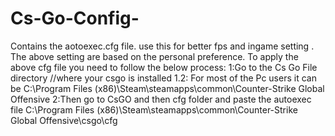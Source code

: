 # Cs-Go-Config-
Contains the aotoexec.cfg file.
use this for better fps and ingame setting .
The above setting are based on the personal preference.
To apply the above cfg file you need to follow the below process:
1:Go to the Cs Go File directory //where your csgo is installed 
1.2: For most of the Pc users it can be C:\Program Files (x86)\Steam\steamapps\common\Counter-Strike Global Offensive
2:Then go to CsGO and then cfg folder and paste the autoexec file C:\Program Files (x86)\Steam\steamapps\common\Counter-Strike Global Offensive\csgo\cfg 

